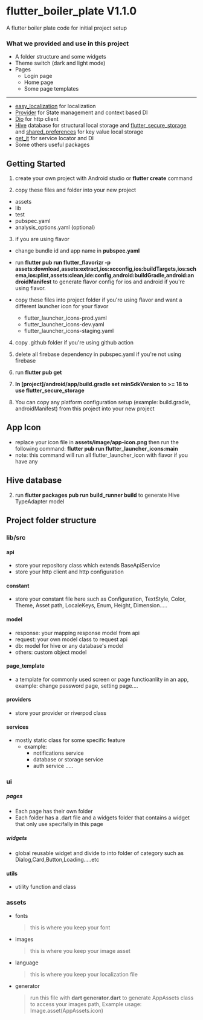 # flutter_boiler_plate V1.1.0

A flutter boiler plate code for initial project setup

### What we provided and use in this project

- A folder structure and some widgets
- Theme switch (dark and light mode)
- Pages
  - Login page
  - Home page
  - Some page templates

---

- [easy_localization](https://pub.dev/packages/easy_localization) for localization
- [Provider](https://pub.dev/packages/provider) for State management and context based DI
- [Dio](https://pub.dev/packages/dio) for http client
- [Hive](https://pub.dev/packages/hive) database for structural local storage and [flutter_secure_storage](https://pub.dev/packages/flutter_secure_storage) and [shared_preferences](https://pub.dev/packages/shared_preferences) for key value local storage
- [get_it](https://pub.dev/packages/get_it) for service locator and DI
- Some others useful packages

## Getting Started

1. create your own project with Android studio or **flutter create** command

2. copy these files and folder into your new project

- assets
- lib
- test
- pubspec.yaml
- analysis_options.yaml (optional)

3. if you are using flavor

- change bundle id and app name in **pubspec.yaml**
- run **flutter pub run flutter_flavorizr -p assets:download,assets:extract,ios:xcconfig,ios:buildTargets,ios:schema,ios:plist,assets:clean,ide:config,android:buildGradle,android:androidManifest** to generate flavor config for ios and android if you're using flavor.
- copy these files into project folder if you're using flavor and want a different launcher icon for your flavor

  - flutter_launcher_icons-prod.yaml
  - flutter_launcher_icons-dev.yaml
  - flutter_launcher_icons-staging.yaml

4. copy .github folder if you're using github action

5. delete all firebase dependency in pubspec.yaml if you're not using firebase

6. run **flutter pub get**
7. **In [project]/android/app/build.gradle set minSdkVersion to >= 18 to use flutter_secure_storage**
8. You can copy any platform configuration setup (example: build.gradle, androidManifest) from this project into your new project

## App Icon

- replace your icon file in **assets/image/app-icon.png** then run the following command: **flutter pub run flutter_launcher_icons:main**
- note: this command will run all flutter_launcher_icon with flavor if you have any

## Hive database

2. run **flutter packages pub run build_runner build** to generate Hive TypeAdapter model

## Project folder structure

### lib/src

#### api

- store your repository class which extends BaseApiService
- store your http client and http configuration

#### constant

- store your constant file here such as Configuration, TextStyle, Color, Theme, Asset path, LocaleKeys, Enum, Height, Dimension.....

#### model

- response: your mapping response model from api
- request: your own model class to request api
- db: model for hive or any database's model
- others: custom object model

#### page_template

- a template for commonly used screen or page functioanlity in an app, example: change password page, setting page....

#### providers

- store your provider or riverpod class

#### services

- mostly static class for some specific feature
  - example:
    - notifications service
    - database or storage service
    - auth service .....

### ui

##### pages

- Each page has their own folder
- Each folder has a .dart file and a widgets folder that contains a widget that only use specifally in this page

##### widgets

- global reusable widget and divide to into folder of category such as Dialog,Card,Button,Loading.....etc

#### utils

- utility function and class

### assets

- fonts
  > this is where you keep your font
- images

  > this is where you keep your image asset

- language

  > this is where you keep your localization file

- generator
  > run this file with **dart generator.dart** to generate AppAssets class to access your images path, Example usage: Image.asset(AppAssets.icon)
